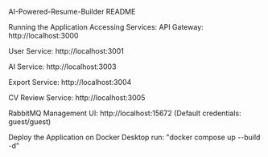 AI-Powered-Resume-Builder README


Running the Application
Accessing Services:
API Gateway: http://localhost:3000

User Service: http://localhost:3001

AI Service: http://localhost:3003

Export Service: http://localhost:3004

CV Review Service: http://localhost:3005

RabbitMQ Management UI: http://localhost:15672 (Default credentials: guest/guest)

Deploy the Application on Docker Desktop
run: "docker compose up --build -d"

